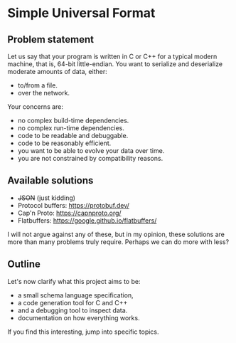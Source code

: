 # Simple Universal Format

## Problem statement

Let us say that your program is written in C or C++ for a typical modern machine, that is, 64-bit little-endian. You want to serialize and deserialize moderate amounts of data, either:

- to/from a file.
- over the network.

Your concerns are:

- no complex build-time dependencies.
- no complex run-time dependencies.
- code to be readable and debuggable.
- code to be reasonably efficient.
- you want to be able to evolve your data over time.
- you are not constrained by compatibility reasons.

## Available solutions

- ~~JSON~~ (just kidding)
- Protocol buffers: https://protobuf.dev/
- Cap'n Proto: https://capnproto.org/
- Flatbuffers: https://google.github.io/flatbuffers/

I will not argue against any of these, but in my opinion, these solutions are more than many problems truly require. Perhaps we can do more with less?

## Outline

Let's now clarify what this project aims to be:

- a small schema language specification,
- a code generation tool for C and C++
- and a debugging tool to inspect data.
- documentation on how everything works.

If you find this interesting, jump into specific topics.